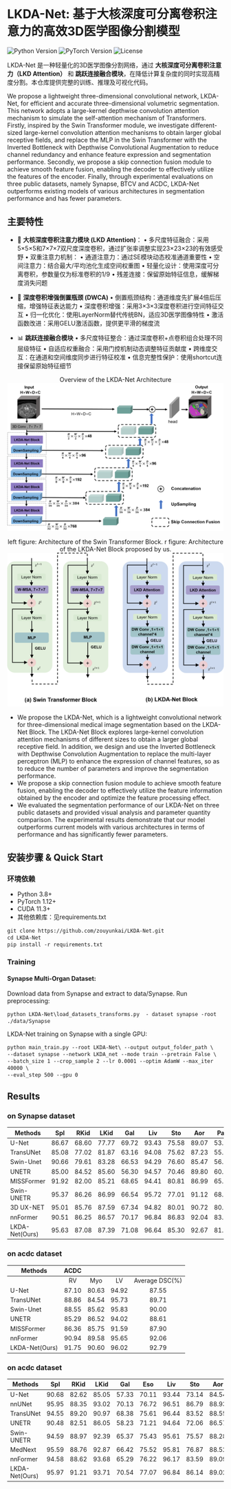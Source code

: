 # LKDA-Net: 基于大核深度可分离卷积注意力的高效3D医学图像分割模型

![Python Version](https://img.shields.io/badge/Python-3.8%2B-blue)
![PyTorch Version](https://img.shields.io/badge/PyTorch-1.12%2B-orange)
![License](https://img.shields.io/badge/License-MIT-green)

LKDA-Net 是一种轻量化的3D医学图像分割网络，通过 **大核深度可分离卷积注意力（LKD Attention）** 和 **跳跃连接融合模块**，在降低计算复杂度的同时实现高精度分割。本仓库提供完整的训练、推理及可视化代码。

We propose a lightweight three-dimensional convolutional network, LKDA-Net, for efficient and accurate three-dimensional volumetric segmentation. This network adopts a large-kernel depthwise  convolution attention mechanism to simulate the self-attention mechanism of Transformers. Firstly, inspired by the Swin Transformer module, we investigate different-sized large-kernel convolution attention mechanisms to obtain larger global receptive fields, and replace the MLP in the Swin Transformer with the Inverted Bottleneck with Depthwise Convolutional Augmentation to reduce channel redundancy and enhance feature expression and segmentation performance. Secondly, we propose a skip connection fusion module to achieve smooth feature fusion, enabling the decoder to effectively utilize the features of the encoder. Finally, through experimental evaluations on three public datasets, namely Synapse, BTCV and ACDC, LKDA-Net outperforms existing models of various architectures in segmentation performance and has fewer parameters.





## 主要特性
- 🚀 **大核深度卷积注意力模块 (LKD Attention)**：
• 多尺度特征融合：采用5×5×5和7×7×7双尺度深度卷积，通过扩张率调整实现23×23×23的有效感受野
• 双重注意力机制：
  • 通道注意力：通过SE模块动态校准通道重要性
  • 空间注意力：结合最大/平均池化生成空间权重图
• 轻量化设计：使用深度可分离卷积，参数量仅为标准卷积的1/9 
• 残差连接：保留原始特征信息，缓解梯度消失问题


- 🧩 **深度卷积增强倒置瓶颈 (DWCA)**
• 倒置瓶颈结构：通道维度先扩展4倍后压缩，增强特征表达能力
• 深度卷积增强：采用3×3×3深度卷积进行空间特征交互
• 归一化优化：使用LayerNorm替代传统BN，适应3D医学图像特性
• 激活函数改进：采用GELU激活函数，提供更平滑的梯度流

- 📊 **跳跃连接融合模块**
• 多尺度特征整合：通过深度卷积+点卷积组合处理不同层级特征
• 自适应权重融合：采用门控机制动态调整特征贡献度
• 跨维度交互：在通道和空间维度同步进行特征校准
• 信息完整性保护：使用shortcut连接保留原始特征细节



<p align="center">Overview of the LKDA-Net Architecture
<img src="screenshots/figone.png" width=100% height=40% 
class="center">
</p>

<p align="center">left figure: Architecture of the Swin Transformer Block. r figure:  Architecture of the
LKDA-Net Block proposed by us. 
<img src="screenshots/figtwo.png" width=100% height=40% 
class="center">
</p>

-  We propose the LKDA-Net, which is a lightweight convolutional network for three-dimensional medical image segmentation based on the LKDA-Net Block. The LKDA-Net Block explores large-kernel convolution attention mechanisms of different sizes to obtain a larger global receptive field. In addition, we design and use the Inverted Bottleneck with Depthwise Convolution Augmentation to replace the multi-layer perceptron (MLP) to enhance the expression of channel features, so as to reduce the number of parameters and improve the segmentation performance.
-  We propose a skip connection fusion module to achieve smooth feature fusion, enabling the decoder to effectively utilize the feature information obtained by the encoder and optimize the feature processing effect.
-  We evaluated the segmentation performance of our LKDA-Net on three public datasets and provided visual analysis and parameter quantity comparison. The experimental results demonstrate that our model outperforms current models with various architectures in terms of performance and has significantly fewer parameters. 


## 安装步骤 & Quick Start

### 环境依赖 
- Python 3.8+
- PyTorch 1.12+
- CUDA 11.3+
- 其他依赖库：见requirements.txt
```
git clone https://github.com/zouyunkai/LKDA-Net.git
cd LKDA-Net
pip install -r requirements.txt
```

###  Training

#### Synapse Multi-Organ Dataset:

Download data from Synapse and extract to data/Synapse.
Run preprocessing:
```
python LKDA-Net\load_datasets_transforms.py  - dataset synapse -root ./data/Synapse
```

LKDA-Net training on Synapse with a single GPU:
```
python main_train.py --root LKDA-Net\ --output output_folder_path \
--dataset synapse --network LKDA_net --mode train --pretrain False \
--batch_size 1 --crop_sample 2 --lr 0.0001 --optim AdamW --max_iter 40000 \ 
--eval_step 500 --gpu 0 
```

## Results 
### on Synapse dataset
| Methods        |  Spl  |  RKid |  LKid |  Gal  |  Liv  |  Sto  |  Aor  |  Pan  | DSC(\%) |
|----------------|:-----:|:-----:|:-----:|:-----:|:-----:|:-----:|:-----:|:-----:|:-------:|
| U-Net          | 86.67 | 68.60 | 77.77 | 69.72 | 93.43 | 75.58 | 89.07 | 53.98 |  76.85  |
| TransUNet      | 85.08 | 77.02 | 81.87 | 63.16 | 94.08 | 75.62 | 87.23 | 55.86 |  77.49  |
| Swin-Unet      | 90.66 | 79.61 | 83.28 | 66.53 | 94.29 | 76.60 | 85.47 | 56.58 |  79.13  |
| UNETR          | 85.00 | 84.52 | 85.60 | 56.30 | 94.57 | 70.46 | 89.80 | 60.47 |  78.35  |
| MISSFormer     | 91.92 | 82.00 | 85.21 | 68.65 | 94.41 | 80.81 | 86.99 | 65.67 |  81.96  |
| Swin-UNETR     | 95.37 | 86.26 | 86.99 | 66.54 | 95.72 | 77.01 | 91.12 | 68.80 |  83.48  |
| 3D UX-NET      | 95.01 | 85.76 | 87.59 | 67.34 | 94.82 | 80.01 | 90.72 | 80.71 |  85.26  |
| nnFormer       | 90.51 | 86.25 | 86.57 | 70.17 | 96.84 | 86.83 | 92.04 | 83.35 |  86.57  |
| LKDA-Net(Ours) | 95.63 | 87.08 | 87.39 | 71.08 | 96.64 | 85.30 | 92.67 | 81.86 |  87.21  |

 
### on acdc dataset
 | Methods        |  ACDC |       |       |                 |
|----------------|:-----:|:-----:|:-----:|:---------------:|
|                |   RV  |  Myo  |   LV  | Average DSC(\%) |
| U-Net          | 87.10 | 80.63 | 94.92 |      87.55      |
| TransUNet      | 88.86 | 84.54 | 95.73 |      89.71      |
| Swin-Unet      | 88.55 | 85.62 | 95.83 |      90.00      |
| UNETR          | 85.29 | 86.52 | 94.02 |      88.61      |
| MISSFormer     | 86.36 | 85.75 | 91.59 |      87.90      |
| nnFormer       | 90.94 | 89.58 | 95.65 |      92.06      |
| LKDA-Net(Ours) | 91.75 | 90.60 | 96.02 |      92.79      |

 ### on acdc dataset
 
| Methods        |  Spl  |  RKid |  LKid |  Gal  |  Eso  |  Liv  |  Sto  |  Aor  |  IVC  |  PSV  |  Pan  |  RAG  |  LAG  | DSC(\%) |
|----------------|:-----:|:-----:|:-----:|:-----:|:-----:|:-----:|:-----:|:-----:|:-----:|:-----:|:-----:|:-----:|:-----:|:-------:|
| U-Net          | 90.68 | 82.62 | 85.05 | 57.33 | 70.11 | 93.44 | 73.14 | 84.54 | 77.33 | 70.17 | 65.06 | 65.95 | 62.25 |  75.21  |
| nnUNet         | 95.95 | 88.35 | 93.02 | 70.13 | 76.72 | 96.51 | 86.79 | 88.93 | 82.89 | 78.51 | 79.60 | 73.26 | 68.35 |  83.16  |
| TransUNet      | 94.55 | 89.20 | 90.97 | 68.38 | 75.61 | 96.44 | 83.52 | 88.55 | 82.48 | 74.21 | 76.02 | 67.23 | 67.03 |  81.31  |
| UNETR          | 90.48 | 82.51 | 86.05 | 58.23 | 71.21 | 94.64 | 72.06 | 86.57 | 76.51 | 70.37 | 66.06 | 66.25 | 63.04 |  76.00  |
| Swin-UNETR     | 94.59 | 88.97 | 92.39 | 65.37 | 75.43 | 95.61 | 75.57 | 88.28 | 81.61 | 76.30 | 74.52 | 68.23 | 66.02 |  80.44  |
| MedNext        | 95.59 | 88.76 | 92.87 | 66.42 | 75.52 | 95.81 | 76.87 | 88.52 | 82.01 | 76.21 | 76.82 | 70.31 | 66.53 |  80.94  |
| nnFormer       | 94.58 | 88.62 | 93.68 | 65.29 | 76.22 | 96.17 | 83.59 | 89.09 | 80.80 | 75.97 | 77.87 | 70.20 | 66.05 |  81.62  |
| LKDA-Net(Ours) | 95.97 | 91.21 | 93.71 | 70.54 | 77.07 | 96.84 | 86.14 | 89.02 | 83.07 | 77.92 | 78.41 | 73.45 | 68.64 |  83.23  |

